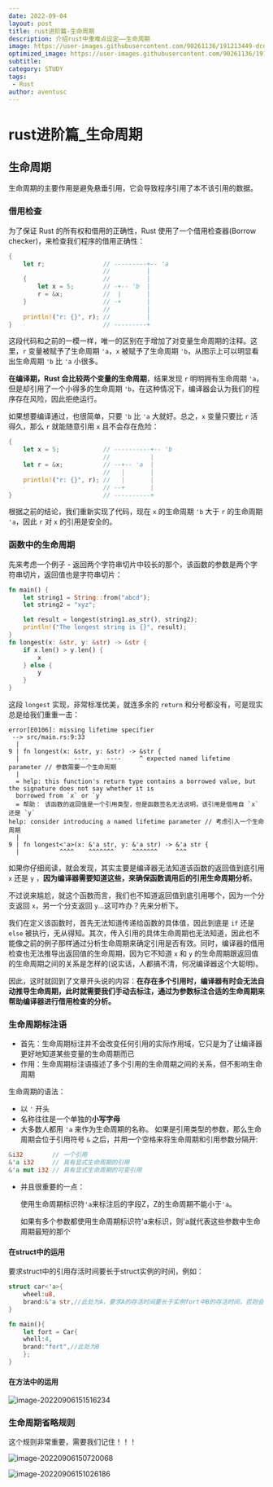 ```yaml
---
date: 2022-09-04
layout: post
title: rust进阶篇-生命周期
description: 介绍rust中重难点设定——生命周期
image: https://user-images.githubusercontent.com/90261136/191213449-dcda1813-c00f-4da0-af90-7ea7a7647b31.jpg
optimized_image: https://user-images.githubusercontent.com/90261136/191213449-dcda1813-c00f-4da0-af90-7ea7a7647b31.jpg
subtitle:
category: STUDY
tags:
 - Rust
author: aventusc
---
```


# rust进阶篇_生命周期

## 生命周期

生命周期的主要作用是避免悬垂引用，它会导致程序引用了本不该引用的数据。

### 借用检查

为了保证 Rust 的所有权和借用的正确性，Rust 使用了一个借用检查器(Borrow checker)，来检查我们程序的借用正确性：

```rust
{
    let r;                // ---------+-- 'a
                          //          |
    {                     //          |
        let x = 5;        // -+-- 'b  |
        r = &x;           //  |       |
    }                     // -+       |
                          //          |
    println!("r: {}", r); //          |
}                         // ---------+
```

这段代码和之前的一模一样，唯一的区别在于增加了对变量生命周期的注释。这里，`r` 变量被赋予了生命周期 `'a`，`x` 被赋予了生命周期 `'b`，从图示上可以明显看出生命周期 `'b` 比 `'a` 小很多。

**在编译期，Rust 会比较两个变量的生命周期**，结果发现 `r` 明明拥有生命周期 `'a`，但是却引用了一个小得多的生命周期 `'b`，在这种情况下，编译器会认为我们的程序存在风险，因此拒绝运行。

如果想要编译通过，也很简单，只要 `'b` 比 `'a` 大就好。总之，`x` 变量只要比 `r` 活得久，那么 `r` 就能随意引用 `x` 且不会存在危险：

```rust
{
    let x = 5;            // ----------+-- 'b
                          //           |
    let r = &x;           // --+-- 'a  |
                          //   |       |
    println!("r: {}", r); //   |       |
                          // --+       |
}                         // ----------+
```

根据之前的结论，我们重新实现了代码，现在 `x` 的生命周期 `'b` 大于 `r` 的生命周期 `'a`，因此 `r` 对 `x` 的引用是安全的。

### 函数中的生命周期

先来考虑一个例子 - 返回两个字符串切片中较长的那个，该函数的参数是两个字符串切片，返回值也是字符串切片：

```rust
fn main() {
    let string1 = String::from("abcd");
    let string2 = "xyz";

    let result = longest(string1.as_str(), string2);
    println!("The longest string is {}", result);
}
fn longest(x: &str, y: &str) -> &str {
    if x.len() > y.len() {
        x
    } else {
        y
    }
}
```

这段 `longest` 实现，非常标准优美，就连多余的 `return` 和分号都没有，可是现实总是给我们重重一击：

```console
error[E0106]: missing lifetime specifier
 --> src/main.rs:9:33
  |
9 | fn longest(x: &str, y: &str) -> &str {
  |               ----     ----     ^ expected named lifetime parameter // 参数需要一个生命周期
  |
  = help: this function's return type contains a borrowed value, but the signature does not say whether it is
  borrowed from `x` or `y`
  = 帮助： 该函数的返回值是一个引用类型，但是函数签名无法说明，该引用是借用自 `x` 还是 `y`
help: consider introducing a named lifetime parameter // 考虑引入一个生命周期
  |
9 | fn longest<'a>(x: &'a str, y: &'a str) -> &'a str {
  |           ^^^^    ^^^^^^^     ^^^^^^^     ^^^
```

如果你仔细阅读，就会发现，其实主要是编译器无法知道该函数的返回值到底引用 `x` 还是 `y` ，**因为编译器需要知道这些，来确保函数调用后的引用生命周期分析**。

不过说来尴尬，就这个函数而言，我们也不知道返回值到底引用哪个，因为一个分支返回 `x`，另一个分支返回 `y`...这可咋办？先来分析下。

我们在定义该函数时，首先无法知道传递给函数的具体值，因此到底是 `if` 还是 `else` 被执行，无从得知。其次，传入引用的具体生命周期也无法知道，因此也不能像之前的例子那样通过分析生命周期来确定引用是否有效。同时，编译器的借用检查也无法推导出返回值的生命周期，因为它不知道 `x` 和 `y` 的生命周期跟返回值的生命周期之间的关系是怎样的(说实话，人都搞不清，何况编译器这个大聪明)。

因此，这时就回到了文章开头说的内容：**在存在多个引用时，编译器有时会无法自动推导生命周期，此时就需要我们手动去标注，通过为参数标注合适的生命周期来帮助编译器进行借用检查的分析。**

### 生命周期标注语

- 首先：生命周期标注并不会改变任何引用的实际作用域，它只是为了让编译器更好地知道某些变量的生命周期而已
- 作用：生命周期标注语描述了多个引用的生命周期之间的关系，但不影响生命周期

生命周期的语法：

- 以 `'` 开头
- 名称往往是一个单独的**小写字母**
- 大多数人都用 `'a` 来作为生命周期的名称。 如果是引用类型的参数，那么生命周期会位于引用符号 `&` 之后，并用一个空格来将生命周期和引用参数分隔开:

```rust
&i32        // 一个引用
&'a i32     // 具有显式生命周期的引用
&'a mut i32 // 具有显式生命周期的可变引用
```

- 并且很重要的一点：

  使用生命周期标识符`'a`来标注后的字段Z，Z的生命周期不能小于`'a`。

  如果有多个参数都使用生命周期标识符'a来标识，则'a就代表这些参数中生命周期最短的那个

#### 在struct中的运用

要求struct中的引用存活时间要长于struct实例的时间，例如：

```rust
struct car<'a>{
	wheel:u8,
	brand:&'a str,//此处为A，要求A的存活时间要长于实例fort中B的存活时间，否则会出现悬垂指针
}

fn main(){
	let fort = Car{
	whell:4,
	brand:"fort",//此处为B
	};
}
```

#### 在方法中的运用

![image-20220906151516234](C:\Users\huawei\AppData\Roaming\Typora\typora-user-images\image-20220906151516234.png)

### 生命周期省略规则

这个规则非常重要，需要我们记住！！！

![image-20220906150720068](C:\Users\huawei\AppData\Roaming\Typora\typora-user-images\image-20220906150720068.png)

![image-20220906151026186](C:\Users\huawei\AppData\Roaming\Typora\typora-user-images\image-20220906151026186.png)

